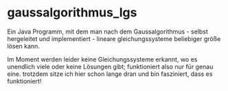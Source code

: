 # gaussalgorithmus_lgs
Ein Java Programm, mit dem man nach dem Gaussalgorithmus - selbst hergeleitet und implementiert - lineare gleichungssysteme beliebiger größe lösen kann.


Im Moment werden leider keine Gleichungssysteme erkannt, wo es unendlich viele oder keine Lösungen gibt; funktioniert also nur für genau eine. trotzdem sitze ich hier schon lange dran und bin fasziniert, dass es funktioniert!
